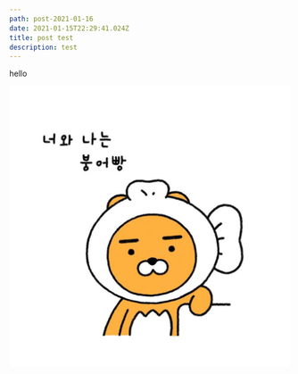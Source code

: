 ```yaml
---
path: post-2021-01-16
date: 2021-01-15T22:29:41.024Z
title: post test
description: test
---
```

hello

![ryan](../assets/a6c570fd-5c9a-498a-a8b6-1ef809700549.jpeg)

```

```